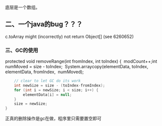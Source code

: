 底层是一个数组。



## 二、一个java的bug？？？

c.toArray might (incorrectly) not return Object[] (see 6260652)





### 三、GC的使用

protected void removeRange(int fromIndex, int toIndex) {
​        modCount++;
​        int numMoved = size - toIndex;
​        System.arraycopy(elementData, toIndex, elementData, fromIndex,
​                         numMoved);

```java
    // clear to let GC do its work
    int newSize = size - (toIndex-fromIndex);
    for (int i = newSize; i < size; i++) {
        elementData[i] = null;
    }
    size = newSize;
}
```
正真的删除操作是gc在做，程序里只需要置空即可